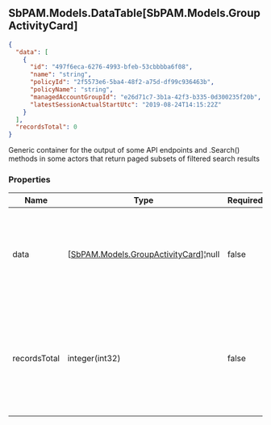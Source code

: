 
<h2 id="tocS_SbPAM.Models.DataTable[SbPAM.Models.GroupActivityCard]">SbPAM.Models.DataTable[SbPAM.Models.GroupActivityCard]</h2>

<a id="schemasbpam.models.datatable[sbpam.models.groupactivitycard]"></a>
<a id="schema_SbPAM.Models.DataTable[SbPAM.Models.GroupActivityCard]"></a>
<a id="tocSsbpam.models.datatable[sbpam.models.groupactivitycard]"></a>
<a id="tocssbpam.models.datatable[sbpam.models.groupactivitycard]"></a>

```json
{
  "data": [
    {
      "id": "497f6eca-6276-4993-bfeb-53cbbbba6f08",
      "name": "string",
      "policyId": "2f5573e6-5ba4-48f2-a75d-df99c936463b",
      "policyName": "string",
      "managedAccountGroupId": "e26d71c7-3b1a-42f3-b335-0d300235f20b",
      "latestSessionActualStartUtc": "2019-08-24T14:15:22Z"
    }
  ],
  "recordsTotal": 0
}

```

Generic container for the output of some API endpoints and .Search() 
methods in some actors that return paged subsets of filtered search results

### Properties

|Name|Type|Required|Restrictions|Description|
|---|---|---|---|---|
|data|[[SbPAM.Models.GroupActivityCard](../Models/sbpam.models.groupactivitycard.md)]¦null|false|none|A subset of the filtered, sorted, and paged (e.g., rows 30 - 39 of <br>589 found) search results|
|recordsTotal|integer(int32)|false|none|What is the total count of search results that .DataRows may only <br>be a paged subset of (e.g., rows 30 - 39 of 589 found)|


